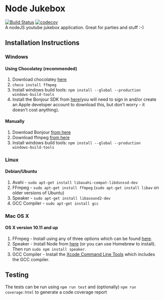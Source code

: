 # Node Jukebox
[![Build Status](https://travis-ci.org/robertmain/jukebox.svg?branch=master)](https://travis-ci.org/robertmain/jukebox) 
[![codecov](https://codecov.io/gh/robertmain/jukebox/branch/master/graph/badge.svg)](https://codecov.io/gh/robertmain/jukebox)  
A nodeJS youtube jukebox application. Great for parties and stuff :-)

## Installation Instructions

### Windows

#### Using Chocolatey (recommended)

1. Download chocolatey [here](https://chocolatey.org/install)
1. `choco install ffmpeg`
1. Install windows build tools: `npm install --global --production windows-build-tools`
1. Install the Bonjour SDK from [here](https://developer.apple.com/download/more/?=Bonjour%20SDK%20for%20Windows)(you will need to sign in and/or create an Apple developer account to download this, but don't worry - it doesn't cost anything).

#### Manually
1. Download Bonjour [from here](https://support.apple.com/downloads/bonjour_for_windows)
1. Download ffmpeg [from here](https://www.ffmpeg.org/)
1. Install windows build tools: `npm install --global --production windows-build-tools`

### Linux

#### Debian/Ubuntu
1. Avahi - `sudo apt-get install libavahi-compat-libdsnssd-dev`
1. FFmpeg - `sudo apt-get install ffmpeg` (`sudo apt-get install libav` on older versions of Ubuntu)
1. Speaker - `sudo apt-get install libasound2-dev`
1. GCC Compiler - `sudo apt-get install gcc`

### Mac OS X

#### OS X version 10.11 and up
1. FFmpeg - Install using any of three options which can be found [here](https://superuser.com/a/624562). 
1. Speaker - Install Node from [here](https://nodejs.org/en/download/) (or you can use Homebrew to install). Then run `sudo npm install speaker`.
1. GCC Compiler - Install the [Xcode Command Line Tools](http://osxdaily.com/2014/02/12/install-command-line-tools-mac-os-x/) which includes the GCC compiler.

## Testing
The tests can be run using `npm run test` and (optionally) `npm run coverage:html` to generate a code coverage report
